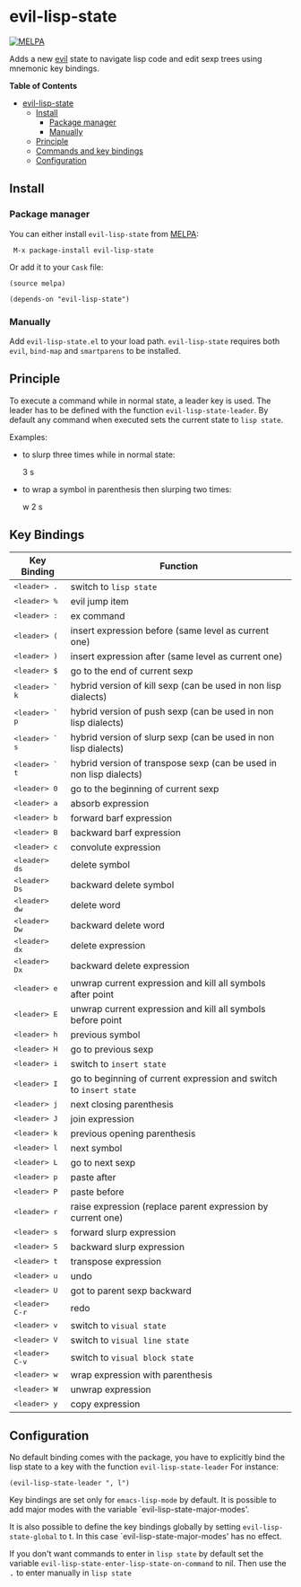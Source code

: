 # evil-lisp-state
[![MELPA](http://melpa.org/packages/evil-lisp-state-badge.svg)](http://melpa.org/#/evil-lisp-state)

Adds a new [evil][evil-link] state to navigate lisp code and edit sexp trees
using mnemonic key bindings.

<!-- markdown-toc start - Don't edit this section. Run M-x markdown-toc/generate-toc again -->
**Table of Contents**

- [evil-lisp-state](#evil-lisp-state)
    - [Install](#install)
        - [Package manager](#package-manager)
        - [Manually](#manually)
    - [Principle](#principle)
    - [Commands and key bindings](#commands-and-key-bindings)
    - [Configuration](#configuration)

<!-- markdown-toc end -->

## Install

### Package manager

You can either install `evil-lisp-state` from [MELPA][melpa-link]:

```
 M-x package-install evil-lisp-state
```

Or add it to your `Cask` file:

```elisp
(source melpa)

(depends-on "evil-lisp-state")
```

### Manually

Add `evil-lisp-state.el` to your load path. `evil-lisp-state` requires
both `evil`, `bind-map` and `smartparens` to be installed.

## Principle

To execute a command while in normal state, a leader key is used.
The leader has to be defined with the function `evil-lisp-state-leader`.
By default any command when executed sets the current state to `lisp state`.

Examples:

- to slurp three times while in normal state:

    <leader> 3 s

- to wrap a symbol in parenthesis then slurping two times:

    <leader> w 2 s

## Key Bindings

Key Binding               | Function
--------------------------|------------------------------------------------------------
<kbd>\<leader\> .</kbd>   | switch to `lisp state`
<kbd>\<leader\> %</kbd>   | evil jump item
<kbd>\<leader\> :</kbd>   | ex command
<kbd>\<leader\> (</kbd>   | insert expression before (same level as current one)
<kbd>\<leader\> )</kbd>   | insert expression after (same level as current one)
<kbd>\<leader\> $</kbd>   | go to the end of current sexp
<kbd>\<leader\> ` k</kbd> | hybrid version of kill sexp (can be used in non lisp dialects)
<kbd>\<leader\> ` p</kbd> | hybrid version of push sexp (can be used in non lisp dialects)
<kbd>\<leader\> ` s</kbd> | hybrid version of slurp sexp (can be used in non lisp dialects)
<kbd>\<leader\> ` t</kbd> | hybrid version of transpose sexp (can be used in non lisp dialects)
<kbd>\<leader\> 0</kbd>   | go to the beginning of current sexp
<kbd>\<leader\> a</kbd>   | absorb expression
<kbd>\<leader\> b</kbd>   | forward barf expression
<kbd>\<leader\> B</kbd>   | backward barf expression
<kbd>\<leader\> c</kbd>   | convolute expression
<kbd>\<leader\> ds</kbd>  | delete symbol
<kbd>\<leader\> Ds</kbd>  | backward delete symbol
<kbd>\<leader\> dw</kbd>  | delete word
<kbd>\<leader\> Dw</kbd>  | backward delete word
<kbd>\<leader\> dx</kbd>  | delete expression
<kbd>\<leader\> Dx</kbd>  | backward delete expression
<kbd>\<leader\> e</kbd>   | unwrap current expression and kill all symbols after point
<kbd>\<leader\> E</kbd>   | unwrap current expression and kill all symbols before point
<kbd>\<leader\> h</kbd>   | previous symbol
<kbd>\<leader\> H</kbd>   | go to previous sexp
<kbd>\<leader\> i</kbd>   | switch to `insert state`
<kbd>\<leader\> I</kbd>   | go to beginning of current expression and switch to `insert state`
<kbd>\<leader\> j</kbd>   | next closing parenthesis
<kbd>\<leader\> J</kbd>   | join expression
<kbd>\<leader\> k</kbd>   | previous opening parenthesis
<kbd>\<leader\> l</kbd>   | next symbol
<kbd>\<leader\> L</kbd>   | go to next sexp
<kbd>\<leader\> p</kbd>   | paste after
<kbd>\<leader\> P</kbd>   | paste before
<kbd>\<leader\> r</kbd>   | raise expression (replace parent expression by current one)
<kbd>\<leader\> s</kbd>   | forward slurp expression
<kbd>\<leader\> S</kbd>   | backward slurp expression
<kbd>\<leader\> t</kbd>   | transpose expression
<kbd>\<leader\> u</kbd>   | undo
<kbd>\<leader\> U</kbd>   | got to parent sexp backward
<kbd>\<leader\> C-r</kbd> | redo
<kbd>\<leader\> v</kbd>   | switch to `visual state`
<kbd>\<leader\> V</kbd>   | switch to `visual line state`
<kbd>\<leader\> C-v</kbd> | switch to `visual block state`
<kbd>\<leader\> w</kbd>   | wrap expression with parenthesis
<kbd>\<leader\> W</kbd>   | unwrap expression
<kbd>\<leader\> y</kbd>   | copy expression

## Configuration

No default binding comes with the package, you have to explicitly
bind the lisp state to a key with the function `evil-lisp-state-leader`
For instance:

```elisp
(evil-lisp-state-leader ", l")
```

Key bindings are set only for `emacs-lisp-mode` by default. It is possible to
add major modes with the variable `evil-lisp-state-major-modes'.

It is also possible to define the key bindings globally by setting
`evil-lisp-state-global` to t. In this case `evil-lisp-state-major-modes' has no
effect.

If you don't want commands to enter in `lisp state` by default set the variable
`evil-lisp-state-enter-lisp-state-on-command` to nil. Then use the
<kbd><leader> .</kbd> to enter manually in `lisp state`

[evil-link]: https://gitorious.org/evil/pages/Home
[smartparens-link]: https://github.com/Fuco1/smartparens/wiki
[melpa-link]: http://melpa.org/
